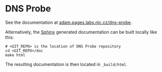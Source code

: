 # DNS Probe

See the documentation at [adam.pages.labs.nic.cz/dns-probe](https://adam.pages.labs.nic.cz/dns-probe/index.html).

Alternatively, the [Sphinx](https://www.sphinx-doc.org/en/master/) generated documentation can be built locally
like this:

```shell
# <GIT_REPO> is the location of DNS Probe repository
cd <GIT_REPO>/doc
make html
```

The resulting documentation is then located in `_build/html`.

